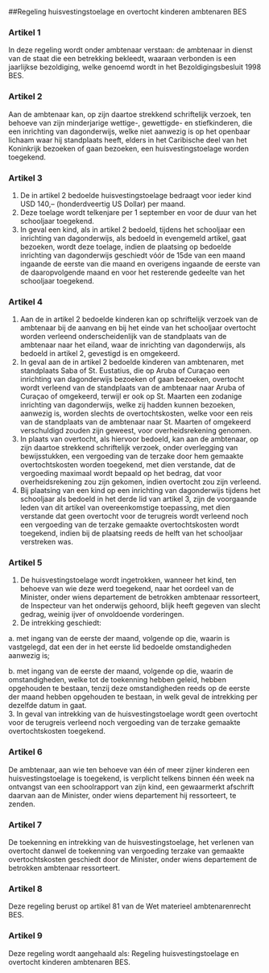 <meta http-equiv='Content-Type' content='text/html; charset=utf-8' />

##Regeling huisvestingstoelage en overtocht kinderen ambtenaren BES

### Artikel  1  

In deze regeling wordt onder ambtenaar verstaan: de ambtenaar in dienst van de staat die een betrekking bekleedt, waaraan verbonden is een jaarlijkse bezoldiging, welke genoemd wordt in het Bezoldigingsbesluit 1998 BES.  

### Artikel  2  

Aan de ambtenaar kan, op zijn daartoe strekkend schriftelijk verzoek, ten behoeve van zijn minderjarige wettige-, gewettigde- en stiefkinderen, die een inrichting van dagonderwijs, welke niet aanwezig is op het openbaar lichaam waar hij standplaats heeft, elders in het Caribische deel van het Koninkrijk bezoeken of gaan bezoeken, een huisvestingstoelage worden toegekend.  

### Artikel  3  

1.  De in artikel 2 bedoelde huisvestingstoelage bedraagt voor ieder kind USD 140,– (honderdveertig US Dollar) per maand.   
2.  Deze toelage wordt telkenjare per 1 september en voor de duur van het schooljaar toegekend.   
3.  In geval een kind, als in artikel 2 bedoeld, tijdens het schooljaar een inrichting van dagonderwijs, als bedoeld in evengemeld artikel, gaat bezoeken, wordt deze toelage, indien de plaatsing op bedoelde inrichting van dagonderwijs geschiedt vóór de 15de van een maand ingaande de eerste van die maand en overigens ingaande de eerste van de daaropvolgende maand en voor het resterende gedeelte van het schooljaar toegekend.   

### Artikel  4  

1.  Aan de in artikel 2 bedoelde kinderen kan op schriftelijk verzoek van de ambtenaar bij de aanvang en bij het einde van het schooljaar overtocht worden verleend onderscheidenlijk van de standplaats van de ambtenaar naar het eiland, waar de inrichting van dagonderwijs, als bedoeld in artikel 2, gevestigd is en omgekeerd.   
2.  In geval aan de in artikel 2 bedoelde kinderen van ambtenaren, met standplaats Saba of St. Eustatius, die op Aruba of Curaçao een inrichting van dagonderwijs bezoeken of gaan bezoeken, overtocht wordt verleend van de standplaats van de ambtenaar naar Aruba of Curaçao of omgekeerd, terwijl er ook op St. Maarten een zodanige inrichting van dagonderwijs, welke zij hadden kunnen bezoeken, aanwezig is, worden slechts de overtochtskosten, welke voor een reis van de standplaats van de ambtenaar naar St. Maarten of omgekeerd verschuldigd zouden zijn geweest, voor overheidsrekening genomen.   
3.  In plaats van overtocht, als hiervoor bedoeld, kan aan de ambtenaar, op zijn daartoe strekkend schriftelijk verzoek, onder overlegging van bewijsstukken, een vergoeding van de terzake door hem gemaakte overtochtskosten worden toegekend, met dien verstande, dat de vergoeding maximaal wordt bepaald op het bedrag, dat voor overheidsrekening zou zijn gekomen, indien overtocht zou zijn verleend.   
4.  Bij plaatsing van een kind op een inrichting van dagonderwijs tijdens het schooljaar als bedoeld in het derde lid van artikel 3, zijn de voorgaande leden van dit artikel van overeenkomstige toepassing, met dien verstande dat geen overtocht voor de terugreis wordt verleend noch een vergoeding van de terzake gemaakte overtochtskosten wordt toegekend, indien bij de plaatsing reeds de helft van het schooljaar verstreken was.   

### Artikel  5  

1.  De huisvestingstoelage wordt ingetrokken, wanneer het kind, ten behoeve van wie deze werd toegekend, naar het oordeel van de Minister, onder wiens departement de betrokken ambtenaar ressorteert, de Inspecteur van het onderwijs gehoord, blijk heeft gegeven van slecht gedrag, weinig ijver of onvoldoende vorderingen.   
2.  De intrekking geschiedt: 

a. met ingang van de eerste der maand, volgende op die, waarin is vastgelegd, dat een der in het eerste lid bedoelde omstandigheden aanwezig is;  

b. met ingang van de eerste der maand, volgende op die, waarin de omstandigheden, welke tot de toekenning hebben geleid, hebben opgehouden te bestaan, tenzij deze omstandigheden reeds op de eerste der maand hebben opgehouden te bestaan, in welk geval de intrekking per dezelfde datum in gaat.     
3.  In geval van intrekking van de huisvestingstoelage wordt geen overtocht voor de terugreis verleend noch vergoeding van de terzake gemaakte overtochtskosten toegekend.   

### Artikel  6  

De ambtenaar, aan wie ten behoeve van één of meer zijner kinderen een huisvestingstoelage is toegekend, is verplicht telkens binnen één week na ontvangst van een schoolrapport van zijn kind, een gewaarmerkt afschrift daarvan aan de Minister, onder wiens departement hij ressorteert, te zenden.  

### Artikel  7  

De toekenning en intrekking van de huisvestingstoelage, het verlenen van overtocht danwel de toekenning van vergoeding terzake van gemaakte overtochtskosten geschiedt door de Minister, onder wiens departement de betrokken ambtenaar ressorteert.  

### Artikel  8  

Deze regeling berust op artikel 81 van de Wet materieel ambtenarenrecht BES.  

### Artikel  9  

Deze regeling wordt aangehaald als: Regeling huisvestingstoelage en overtocht kinderen ambtenaren BES.  
